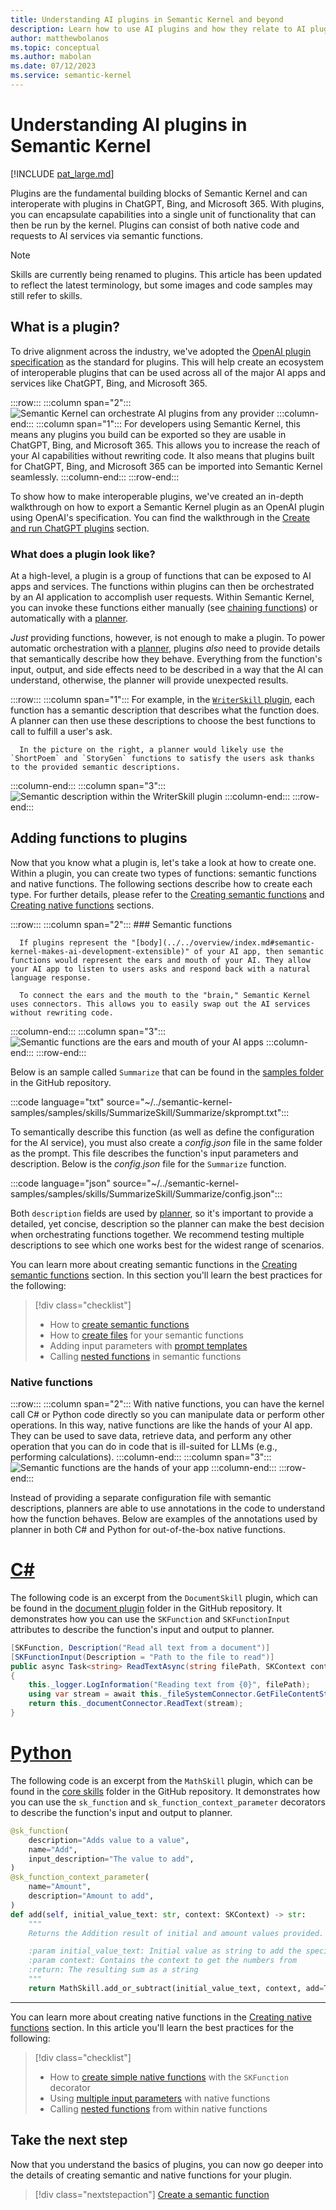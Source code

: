 ```yaml
---
title: Understanding AI plugins in Semantic Kernel and beyond
description: Learn how to use AI plugins and how they relate to AI plugins in ChatGPT, Bing, and Microsoft 365.
author: matthewbolanos
ms.topic: conceptual
ms.author: mabolan
ms.date: 07/12/2023
ms.service: semantic-kernel
---
```


# Understanding AI plugins in Semantic Kernel

[!INCLUDE [pat_large.md](../../includes/pat_large.md)]

Plugins are the fundamental building blocks of Semantic Kernel and can interoperate with plugins in ChatGPT, Bing, and Microsoft 365.
With plugins, you can encapsulate capabilities into a single unit of functionality that can then be run by the kernel. Plugins can consist of both native code and requests to AI services via semantic functions. 

> [!Note]
> Skills are currently being renamed to plugins. This article has been updated to reflect the latest terminology, but some images and code samples may still refer to skills.

## What is a plugin?
To drive alignment across the industry, we've adopted the [OpenAI plugin specification](https://platform.openai.com/docs/plugins/getting-started/) as the standard for plugins. This will help create an ecosystem of interoperable plugins that can be used across all of the major AI apps and services like ChatGPT, Bing, and Microsoft 365.

:::row:::
   :::column span="2":::
        ![Semantic Kernel can orchestrate AI plugins from any provider](../../media/cross-platform-plugins.png)
   :::column-end:::
   :::column span="1":::
      For developers using Semantic Kernel, this means any plugins you build can be exported so they are usable in ChatGPT, Bing, and Microsoft 365. This allows you to increase the reach of your AI capabilities without rewriting code. It also means that plugins built for ChatGPT, Bing, and Microsoft 365 can be imported into Semantic Kernel seamlessly.
   :::column-end:::
:::row-end:::

To show how to make interoperable plugins, we've created an in-depth walkthrough on how to export a Semantic Kernel plugin as an OpenAI plugin using OpenAI's specification. You can find the walkthrough in the [Create and run ChatGPT plugins](./chatgpt-plugins.md) section.

### What does a plugin look like?
At a high-level, a plugin is a group of functions that can be exposed to AI apps and services. The functions within plugins can then be orchestrated by an AI application to accomplish user requests. Within Semantic Kernel, you can invoke these functions either manually (see [chaining functions](./chaining-functions.md)) or automatically with a [planner](./planner.md).

_Just_ providing functions, however, is not enough to make a plugin. To power automatic orchestration with a [planner](./planner.md), plugins _also_ need to provide details that semantically describe how they behave. Everything from the function's input, output, and side effects need to be described in a way that the AI can understand, otherwise, the planner will provide unexpected results.

:::row:::
   :::column span="1":::
      For example, in the [`WriterSkill` plugin](https://github.com/microsoft/semantic-kernel/tree/main/samples/skills/WriterSkill), each function has a semantic description that describes what the function does. A planner can then use these descriptions to choose the best functions to call to fulfill a user's ask.
      
      In the picture on the right, a planner would likely use the `ShortPoem` and `StoryGen` functions to satisfy the users ask thanks to the provided semantic descriptions.
   :::column-end:::
   :::column span="3":::
        ![Semantic description within the WriterSkill plugin](../../media/writer-plugin-example.png)
   :::column-end:::
:::row-end:::

## Adding functions to plugins
Now that you know what a plugin is, let's take a look at how to create one. Within a plugin, you can create two types of functions: semantic functions and native functions. The following sections describe how to create each type. For further details, please refer to the [Creating semantic functions](./semantic-functions/inline-semantic-functions.md) and [Creating native functions](./native-functions/using-the-SKFunction-decorator.md) sections.

:::row:::
   :::column span="2":::
      ### Semantic functions

      If plugins represent the "[body](../../overview/index.md#semantic-kernel-makes-ai-development-extensible)" of your AI app, then semantic functions would represent the ears and mouth of your AI. They allow your AI app to listen to users asks and respond back with a natural language response.
      
      To connect the ears and the mouth to the "brain," Semantic Kernel uses connectors. This allows you to easily swap out the AI services without rewriting code.
   :::column-end:::
   :::column span="3":::
        ![Semantic functions are the ears and mouth of your AI apps](../../media/semantic-function-explainer.png)
   :::column-end:::
:::row-end:::

Below is an sample called `Summarize` that can be found in the [samples folder](https://github.com/microsoft/semantic-kernel/tree/main/samples/skills/SummarizeSkill/Summarize) in the GitHub repository.

:::code language="txt" source="~/../semantic-kernel-samples/samples/skills/SummarizeSkill/Summarize/skprompt.txt":::

To semantically describe this function (as well as define the configuration for the AI service), you must also create a _config.json_ file in the same folder as the prompt. This file describes the function's input parameters and description. Below is the _config.json_ file for the `Summarize` function.


:::code language="json" source="~/../semantic-kernel-samples/samples/skills/SummarizeSkill/Summarize/config.json":::


Both `description` fields are used by [planner](./planner.md), so it's important to provide a detailed, yet concise, description so the planner can make the best decision when orchestrating functions together. We recommend testing multiple descriptions to see which one works best for the widest range of scenarios.

You can learn more about creating semantic functions in the [Creating semantic functions](./semantic-functions/inline-semantic-functions.md) section. In this section you'll learn the best practices for the following:
> [!div class="checklist"]
> * How to [create semantic functions](./semantic-functions/inline-semantic-functions.md)
> * How to [create files](./semantic-functions/serializing-semantic-functions.md) for your semantic functions
> * Adding input parameters with [prompt templates](./semantic-functions/templatizing-semantic-functions.md)
> * Calling [nested functions](./semantic-functions/calling-nested-functions.md) in semantic functions

### Native functions

:::row:::
   :::column span="2":::
      With native functions, you can have the kernel call C# or Python code directly so you can manipulate data or perform other operations. In this way, native functions are like the hands of your AI app. They can be used to save data, retrieve data, and perform any other operation that you can do in code that is ill-suited for LLMs (e.g., performing calculations).
   :::column-end:::
   :::column span="3":::
        ![Semantic functions are the hands of your app](../../media/native-function-explainer.png)
   :::column-end:::
:::row-end:::


Instead of providing a separate configuration file with semantic descriptions, planners are able to use annotations in the code to understand how the function behaves. Below are examples of the annotations used by planner in both C# and Python for out-of-the-box native functions.

# [C#](#tab/Csharp)
The following code is an excerpt from the `DocumentSkill` plugin, which can be found in the [document plugin](https://github.com/microsoft/semantic-kernel/tree/main/dotnet/src/Skills/Skills.Document) folder in the GitHub repository. It demonstrates how you can use the `SKFunction` and `SKFunctionInput` attributes to describe the function's input and output to planner.

```csharp
[SKFunction, Description("Read all text from a document")]
[SKFunctionInput(Description = "Path to the file to read")]
public async Task<string> ReadTextAsync(string filePath, SKContext context)
{
    this._logger.LogInformation("Reading text from {0}", filePath);
    using var stream = await this._fileSystemConnector.GetFileContentStreamAsync(filePath, context.CancellationToken).ConfigureAwait(false);
    return this._documentConnector.ReadText(stream);
}
```

# [Python](#tab/python)

The following code is an excerpt from the `MathSkill` plugin, which can be found in the [core skills](https://github.com/microsoft/semantic-kernel/tree/main/python/semantic_kernel/core_skills) folder in the GitHub repository. It demonstrates how you can use the `sk_function` and `sk_function_context_parameter` decorators to describe the function's input and output to planner.

```python
@sk_function(
    description="Adds value to a value",
    name="Add",
    input_description="The value to add",
)
@sk_function_context_parameter(
    name="Amount",
    description="Amount to add",
)
def add(self, initial_value_text: str, context: SKContext) -> str:
    """
    Returns the Addition result of initial and amount values provided.

    :param initial_value_text: Initial value as string to add the specified amount
    :param context: Contains the context to get the numbers from
    :return: The resulting sum as a string
    """
    return MathSkill.add_or_subtract(initial_value_text, context, add=True)
```

---

You can learn more about creating native functions in the [Creating native functions](./native-functions/using-the-SKFunction-decorator.md) section. In this article you'll learn the best practices for the following:
> [!div class="checklist"]
> * How to [create simple native functions](./native-functions/using-the-SKFunction-decorator.md) with the `SKFunction` decorator
> * Using [multiple input parameters](./native-functions/multiple-parameters.md) with native functions
> * Calling [nested functions](./native-functions/calling-nested-functions.md) from within native functions

## Take the next step
Now that you understand the basics of plugins, you can now go deeper into the details of creating semantic and native functions for your plugin.

> [!div class="nextstepaction"]
> [Create a semantic function](./semantic-functions/inline-semantic-functions.md)

